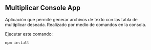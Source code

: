 ## Multiplicar Console App

Aplicación que permite generar archivos de texto
con las tabla de multiplicar deseada. 
Realizado por medio de comandos en la consola.

Ejecutar este comando:

``` 
npm install
```

